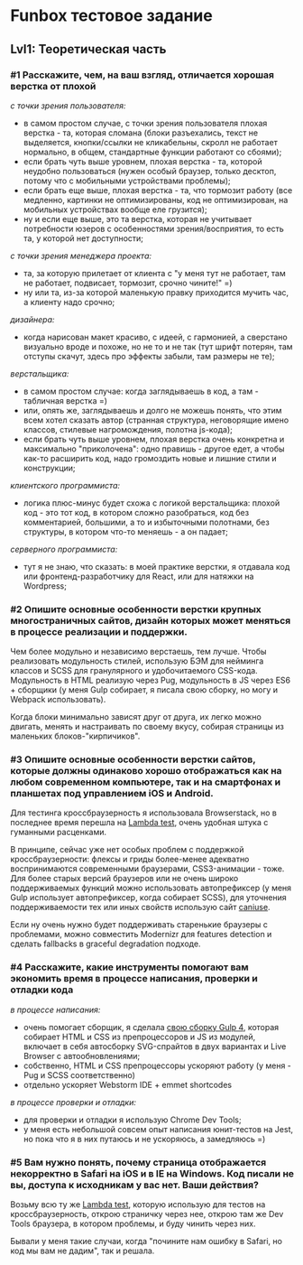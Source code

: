 # Funbox тестовое задание

## Lvl1: Теоретическая часть

### #1 Расскажите, чем, на ваш взгляд, отличается хорошая верстка от плохой

*с точки зрения пользователя:*

* в самом простом случае, с точки зрения пользователя плохая верстка - та, которая сломана (блоки разъехались, текст не выделяется, кнопки/ссылки не кликабельны, скролл не работает
нормально, в общем, стандартные функции работают со сбоями);
* если брать чуть выше уровнем, плохая верстка - та, которой неудобно пользоваться (нужен особый браузер, только десктоп, потому что с мобильными устройствами проблемы);
* если брать еще выше, плохая верстка - та, что тормозит работу (все медленно, картинки не оптимизированы, код не оптимизирован, на мобильных устройствах вообще еле грузится);
* ну и если еще выше, это та верстка, которая не учитывает потребности юзеров с особенностями зрения/восприятия, то есть та, у которой нет доступности;

*с точки зрения менеджера проекта:*

* та, за которую прилетает от клиента с "у меня тут не работает, там не работает, подвисает, тормозит, срочно чините!" =)
* ну или та, из-за которой маленькую правку приходится мучить час, а клиенту надо срочно;

*дизайнера:*

* когда нарисован макет красиво, с идеей, с гармонией, а сверстано визуально вроде и похоже, но не то и не так (тут шрифт потерян, там отступы скачут, здесь про эффекты забыли, 
там размеры не те);

*верстальщика:*

* в самом простом случае: когда заглядываешь в код, а там - табличная верстка =)
* или, опять же, заглядываешь и долго не можешь понять, что этим всем хотел сказать автор (странная структура, неговорящие имено классов, стилевые нагромождения, полотна js-кода);
* если брать чуть выше уровнем, плохая верстка очень конкретна и максимально "приколочена": одно правишь - другое едет, а чтобы как-то расширить код, надо громоздить новые и 
лишние стили и конструкции;

*клиентского программиста:*

* логика плюс-минус будет схожа с логикой верстальщика: плохой код - это тот код, в котором сложно разобраться, код без комментарией, большими, а то и избыточными полотнами, 
без структуры, в котором что-то меняешь - а он падает;

*серверного программиста:*

* тут я не знаю, что сказать: в моей практике верстки, я отдавала код или фронтенд-разработчику для React, или для натяжки на Wordpress;

### #2 Опишите основные особенности верстки крупных многостраничных сайтов, дизайн которых может меняться в процессе реализации и поддержки. 

Чем более модульно и независимо верстаешь, тем лучше. Чтобы реализовать модульность стилей, использую БЭМ для нейминга классов и SCSS для гранулярного и удобочитаемого CSS-кода. Модульность в HTML реализую через Pug, модульность в JS через ES6 + сборщики (у меня Gulp собирает, я писала свою сборку, но могу и Webpack использовать).

Когда блоки минимально зависят друг от друга, их легко можно двигать, менять и настраивать по своему вкусу, собирая страницы из маленьких блоков-"кирпичиков".

### #3 Опишите основные особенности верстки сайтов, которые должны одинаково хорошо отображаться как на любом современном компьютере, так и на смартфонах и планшетах под управлением iOS и Android. 

Для тестинга кроссбраузерность я использовала Browserstack, но в последнее время перешла на [Lambda test](https://www.lambdatest.com/), очень удобная штука с гуманными расценками.

В принципе, сейчас уже нет особых проблем с поддержкой кроссбраузерности: флексы и гриды более-менее адекватно воспринимаются современными браузерами, CSS3-анимации - тоже. Для более старых версий браузеров или не очень широко поддерживаемых функций можно использовать автопрефиксер (у меня Gulp использует автопрефиксер, когда собирает SCSS), для уточнения поддерживаемости тех или иных свойств использую сайт [caniuse](https://caniuse.com/).

Если ну очень нужно будет поддерживать старенькие браузеры с проблемами, можно совместить Modernizr для features detection и сделать fallbacks в graceful degradation подходе.

### #4 Расскажите, какие инструменты помогают вам экономить время в процессе написания, проверки и отладки кода

*в процессе написания:*

* очень помогает сборщик, я сделала [свою сборку Gulp 4](https://github.com/nat-davydova/gulp-build), которая собирает HTML и CSS из препроцессоров и JS из модулей, включает
в себя автосборку SVG-спрайтов в двух вариантах и Live Browser с автообновлениями;
* собственно, HTML и CSS препроцессоры ускоряют работу (у меня - Pug и SCSS соответственно)
* отдельно ускоряет Webstorm IDE + emmet shortcodes

*в процессе проверки и отладки:*

* для проверки и отладки я использую Chrome Dev Tools;
* у меня есть небольшой совсем опыт написания юнит-тестов на Jest, но пока что я в них путаюсь и не ускоряюсь, а замедляюсь =)

### #5 Вам нужно понять, почему страница отображается некорректно в Safari на iOS и в IE на Windows. Код писали не вы, доступа к исходникам у вас нет. Ваши действия? 

Возьму всю ту же [Lambda test](https://www.lambdatest.com/), которую использую для тестов на кроссбраузерность, открою страничку через нее, открою там же Dev Tools браузера, в котором проблемы, и буду чинить через них.

Бывали у меня такие случаи, когда "почините нам ошибку в Safari, но код мы вам не дадим", так и решала.

